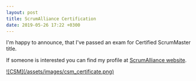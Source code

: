 ```yaml
---
layout: post
title: ScrumAlliance Certification
date: 2019-05-26 17:22 +0300
---
```


I'm happy to announce, that I've passed an exam for Certified ScrumMaster title.

If someone is interested you can find my profile at [ScrumAlliance website](https://www.scrumalliance.org/community/profile/smekhonosh).

<a href="https://www.scrumalliance.org/community/profile/smekhonosh" target="_blank">
![CSM](/assets/images/csm_certificate.png)
</a>
